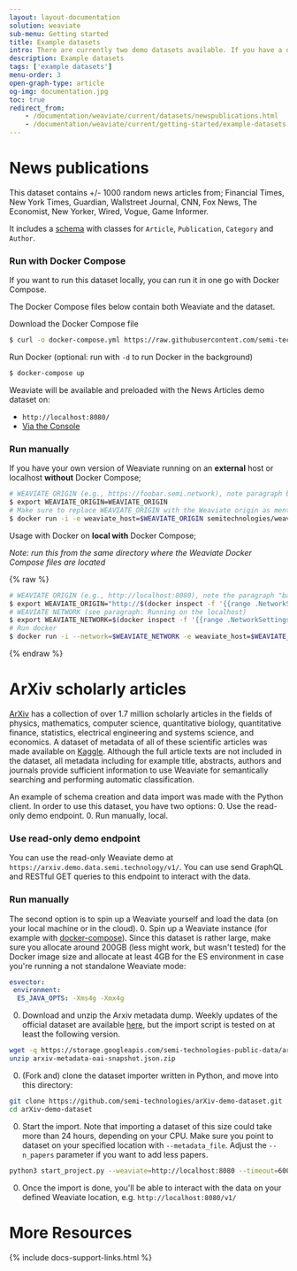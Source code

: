 ```yaml
---
layout: layout-documentation
solution: weaviate
sub-menu: Getting started
title: Example datasets
intro: There are currently two demo datasets available. If you have a dataset you want to add, please contact us, we're happy to help you setting it up.
description: Example datasets
tags: ['example datasets']
menu-order: 3
open-graph-type: article
og-img: documentation.jpg
toc: true
redirect_from:
    - /documentation/weaviate/current/datasets/newspublications.html
    - /documentation/weaviate/current/getting-started/example-datasets.html
---
```


# News publications

This dataset contains +/- 1000 random news articles from; Financial Times, New York Times, Guardian, Wallstreet Journal, CNN, Fox News, The Economist, New Yorker, Wired, Vogue, Game Informer.

It includes a [schema](../how-tos/how-to-create-a-schema.html) with classes for `Article`, `Publication`, `Category` and `Author`. 

### Run with Docker Compose

If you want to run this dataset locally, you can run it in one go with Docker Compose.

The Docker Compose files below contain both Weaviate and the dataset.

Download the Docker Compose file

```bash
$ curl -o docker-compose.yml https://raw.githubusercontent.com/semi-technologies/DEMO-datasets/6cddc4e11e37bc5334fcfb29e78c7038306db60a/newspublications/docker-compose.yml
```

Run Docker (optional: run with `-d` to run Docker in the background)

```bash
$ docker-compose up
```

Weaviate will be available and preloaded with the News Articles demo dataset on:

- `http://localhost:8080/`
- [Via the Console](https://console.semi.technology/)

### Run manually

If you have your own version of Weaviate running on an **external** host or localhost **without** Docker Compose;

```bash
# WEAVIATE ORIGIN (e.g., https://foobar.semi.network), note paragraph basics for setting the local IP
$ export WEAVIATE_ORIGIN=WEAVIATE_ORIGIN
# Make sure to replace WEAVIATE_ORIGIN with the Weaviate origin as mentioned in the basics above
$ docker run -i -e weaviate_host=$WEAVIATE_ORIGIN semitechnologies/weaviate-demo-newspublications:0.23.2
```

Usage with Docker on **local with** Docker Compose;

_Note: run this from the same directory where the Weaviate Docker Compose files are located_

{% raw %}
```bash
# WEAVIATE ORIGIN (e.g., http://localhost:8080), note the paragraph "basics" for setting the local IP
$ export WEAVIATE_ORIGIN="http://$(docker inspect -f '{{range .NetworkSettings.Networks}}{{.IPAddress}}{{end}}' ${PWD##*/}_weaviate_1):8080"
# WEAVIATE NETWORK (see paragraph: Running on the localhost)
$ export WEAVIATE_NETWORK=$(docker inspect -f '{{range .NetworkSettings.Networks}}{{.NetworkID}}{{end}}' ${PWD##*/}_weaviate_1)
# Run docker
$ docker run -i --network=$WEAVIATE_NETWORK -e weaviate_host=$WEAVIATE_ORIGIN semitechnologies/weaviate-demo-newspublications:0.23.2
```
{% endraw %}

# ArXiv scholarly articles

[ArXiv](https://arxiv.org/) has a collection of over 1.7 million scholarly articles in the fields of physics, mathematics, computer science, quantitative biology, quantitative finance, statistics, electrical engineering and systems science, and economics. A dataset of metadata of all of these scientific articles was made available on [Kaggle](https://www.kaggle.com/Cornell-University/arxiv). Although the full article texts are not included in the dataset, all metadata including for example title, abstracts, authors and journals provide sufficient information to use Weaviate for semantically searching and performing automatic classification.

An example of schema creation and data import was made with the Python client. In order to use this dataset, you have two options: 
0. Use the read-only demo endpoint.
0. Run manually, local.

### Use read-only demo endpoint
You can use the read-only Weaviate demo at `https://arxiv.demo.data.semi.technology/v1/`. You can use send GraphQL and RESTful GET queries to this endpoint to interact with the data.
  
### Run manually
The second option is to spin up a Weaviate yourself and load the data (on your local machine or in the cloud).
0. Spin up a Weaviate instance (for example with [docker-compose](/developers/weaviate/current/getting-started/installation.html#docker-compose)). Since this dataset is rather large, make sure you allocate around 200GB (less might work, but wasn't tested) for the Docker image size and allocate at least 4GB for the ES environment in case you're running a not standalone Weaviate mode:
```yml
esvector:
 environment:
  ES_JAVA_OPTS: -Xms4g -Xmx4g
```
0. Download and unzip the Arxiv metadata dump. Weekly updates of the official dataset are available [here](https://www.kaggle.com/Cornell-University/arxiv), but the import script is tested on at least the following version.
```bash
wget -q https://storage.googleapis.com/semi-technologies-public-data/arxiv-metadata-oai-snapshot.json.zip
unzip arxiv-metadata-oai-snapshot.json.zip
```
0. (Fork and) clone the dataset importer written in Python, and move into this directory:
```bash
git clone https://github.com/semi-technologies/arXiv-demo-dataset.git
cd arXiv-demo-dataset
```
0. Start the import. Note that importing a dataset of this size could take more than 24 hours, depending on your CPU. Make sure you point to dataset on your specified location with `--metadata_file`. Adjust the `--n_papers` parameter if you want to add less papers.
```bash
python3 start_project.py --weaviate=http://localhost:8080 --timeout=600 --metadata_file=data/arxiv-metadata-oai-snapshot.json --batch-size=512 --n_papers=1800000
```
0. Once the import is done, you'll be able to interact with the data on your defined Weaviate location, e.g. `http://localhost:8080/v1/`

# More Resources

{% include docs-support-links.html %}
